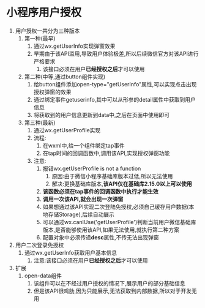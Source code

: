 # 小程序用户授权

1. 用户授权一共分为三种版本
   1. 第一种(最早)
      1. 通过wx.getUserInfo实现弹窗效果
      2. 早期由于该API滥用,导致用户体验极差,所以后续微信官方对该API进行严格要求
         1. 该接口必须在用户**已经授权之后**才可以使用
   2. 第二种(中等,通过button组件实现)
      1. 给button组件添加open-type="getUserInfo"属性,可以实现点击出现授权弹窗的效果
      2. 通过绑定事件getuserinfo,其中可以从形参的detail属性中获取到用户信息
      3. 将获取到的用户信息更新到data中,之后在页面中使用即可
   3. 第三种(最新)
      1. 通过wx.getUserProfile实现
      2. 流程:
         1. 在wxml中,给一个组件绑定tap事件
         2. 在tap时间的回调函数中,调用该API,实现授权弹窗功能
      3. 注意:
         1. 报错wx.getUserProfile is not a function
            1. 原因:由于微信小程序基础库版本过低,所以无法使用
            2. 解决:更换基础库版本,**该API仅在基础库2.15.0以上可以使用**
         2. **该函数必须在tap事件的回调函数中执行才能生效**
         3. **调用一次该API,就会出现一次弹窗**
         4. 如果想通过该API实现二次登陆免授权,必须自己缓存用户数据(本地存储Storage),后续自动展示
         5. 可以通过wx.canIUse('getUserProfile')判断当前用户微信基础库版本,是否能够使用该API,如果无法使用,就执行第二种方案
         6. 配置对象中必须传递**desc**属性,不传无法出现弹窗
2. 用户二次登录免授权
   1. 通过wx.getUserInfo获取用户基本信息
      1. 注意:该接口必须在用户**已经授权之后**才可以使用
3. 扩展
   1. open-data组件
      1. 该组件可以在不经过用户授权的情况下,展示用户的部分基础信息
      2. 但是该API很鸡肋,因为只能展示,无法获取到内部数据,所以对于开发无用

